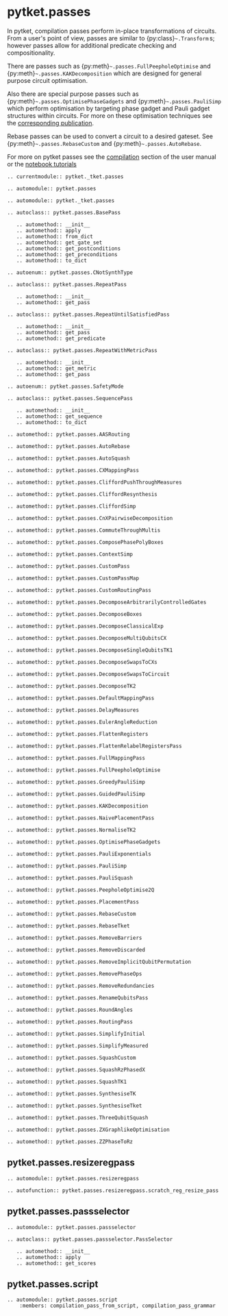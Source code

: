 # pytket.passes

In pytket, compilation passes perform in-place transformations of circuits. From a user's point of view, passes are similar to {py:class}`~.Transform` s; however passes allow for additional predicate checking and compositionality.

There are passes such as {py:meth}`~.passes.FullPeepholeOptimise` and {py:meth}`~.passes.KAKDecomposition` which are designed for general purpose circuit optimisation.

Also there are special purpose passes such as {py:meth}`~.passes.OptimisePhaseGadgets` and {py:meth}`~.passes.PauliSimp` which perform optimisation by targeting phase gadget and Pauli gadget structures within circuits. For more on these optimisation techniques see the [corresponding publication](https://arxiv.org/abs/1906.01734).

Rebase passes can be used to convert a circuit to a desired gateset. See {py:meth}`~.passes.RebaseCustom` and {py:meth}`~.passes.AutoRebase`.

For more on pytket passes see the [compilation](https://docs.quantinuum.com/tket/user-guide/manual/manual_compiler.html) section of the user manual or the [notebook tutorials](https://docs.quantinuum.com/tket/examples)

```{eval-rst}
.. currentmodule:: pytket._tket.passes
```

```{eval-rst}
.. automodule:: pytket.passes
```

```{eval-rst}
.. automodule:: pytket._tket.passes
```

```{eval-rst}
.. autoclass:: pytket.passes.BasePass

   .. automethod:: __init__
   .. automethod:: apply
   .. automethod:: from_dict
   .. automethod:: get_gate_set
   .. automethod:: get_postconditions
   .. automethod:: get_preconditions
   .. automethod:: to_dict
```

```{eval-rst}
.. autoenum:: pytket.passes.CNotSynthType
```

```{eval-rst}
.. autoclass:: pytket.passes.RepeatPass

   .. automethod:: __init__
   .. automethod:: get_pass
```

```{eval-rst}
.. autoclass:: pytket.passes.RepeatUntilSatisfiedPass

   .. automethod:: __init__
   .. automethod:: get_pass
   .. automethod:: get_predicate
```

```{eval-rst}
.. autoclass:: pytket.passes.RepeatWithMetricPass

   .. automethod:: __init__
   .. automethod:: get_metric
   .. automethod:: get_pass
```

```{eval-rst}
.. autoenum:: pytket.passes.SafetyMode
```

```{eval-rst}
.. autoclass:: pytket.passes.SequencePass

   .. automethod:: __init__
   .. automethod:: get_sequence
   .. automethod:: to_dict
```

```{eval-rst}
.. automethod:: pytket.passes.AASRouting
```

```{eval-rst}
.. automethod:: pytket.passes.AutoRebase
```

```{eval-rst}
.. automethod:: pytket.passes.AutoSquash
```

```{eval-rst}
.. automethod:: pytket.passes.CXMappingPass
```

```{eval-rst}
.. automethod:: pytket.passes.CliffordPushThroughMeasures
```

```{eval-rst}
.. automethod:: pytket.passes.CliffordResynthesis
```

```{eval-rst}
.. automethod:: pytket.passes.CliffordSimp
```

```{eval-rst}
.. automethod:: pytket.passes.CnXPairwiseDecomposition
```

```{eval-rst}
.. automethod:: pytket.passes.CommuteThroughMultis
```

```{eval-rst}
.. automethod:: pytket.passes.ComposePhasePolyBoxes
```

```{eval-rst}
.. automethod:: pytket.passes.ContextSimp
```

```{eval-rst}
.. automethod:: pytket.passes.CustomPass
```

```{eval-rst}
.. automethod:: pytket.passes.CustomPassMap
```

```{eval-rst}
.. automethod:: pytket.passes.CustomRoutingPass
```

```{eval-rst}
.. automethod:: pytket.passes.DecomposeArbitrarilyControlledGates
```

```{eval-rst}
.. automethod:: pytket.passes.DecomposeBoxes
```

```{eval-rst}
.. automethod:: pytket.passes.DecomposeClassicalExp
```

```{eval-rst}
.. automethod:: pytket.passes.DecomposeMultiQubitsCX
```

```{eval-rst}
.. automethod:: pytket.passes.DecomposeSingleQubitsTK1
```

```{eval-rst}
.. automethod:: pytket.passes.DecomposeSwapsToCXs
```

```{eval-rst}
.. automethod:: pytket.passes.DecomposeSwapsToCircuit
```

```{eval-rst}
.. automethod:: pytket.passes.DecomposeTK2
```

```{eval-rst}
.. automethod:: pytket.passes.DefaultMappingPass
```

```{eval-rst}
.. automethod:: pytket.passes.DelayMeasures
```

```{eval-rst}
.. automethod:: pytket.passes.EulerAngleReduction
```

```{eval-rst}
.. automethod:: pytket.passes.FlattenRegisters
```

```{eval-rst}
.. automethod:: pytket.passes.FlattenRelabelRegistersPass
```

```{eval-rst}
.. automethod:: pytket.passes.FullMappingPass
```

```{eval-rst}
.. automethod:: pytket.passes.FullPeepholeOptimise
```

```{eval-rst}
.. automethod:: pytket.passes.GreedyPauliSimp
```

```{eval-rst}
.. automethod:: pytket.passes.GuidedPauliSimp
```

```{eval-rst}
.. automethod:: pytket.passes.KAKDecomposition
```

```{eval-rst}
.. automethod:: pytket.passes.NaivePlacementPass
```

```{eval-rst}
.. automethod:: pytket.passes.NormaliseTK2
```

```{eval-rst}
.. automethod:: pytket.passes.OptimisePhaseGadgets
```

```{eval-rst}
.. automethod:: pytket.passes.PauliExponentials
```

```{eval-rst}
.. automethod:: pytket.passes.PauliSimp
```

```{eval-rst}
.. automethod:: pytket.passes.PauliSquash
```

```{eval-rst}
.. automethod:: pytket.passes.PeepholeOptimise2Q
```

```{eval-rst}
.. automethod:: pytket.passes.PlacementPass
```

```{eval-rst}
.. automethod:: pytket.passes.RebaseCustom
```

```{eval-rst}
.. automethod:: pytket.passes.RebaseTket
```

```{eval-rst}
.. automethod:: pytket.passes.RemoveBarriers
```

```{eval-rst}
.. automethod:: pytket.passes.RemoveDiscarded
```

```{eval-rst}
.. automethod:: pytket.passes.RemoveImplicitQubitPermutation
```

```{eval-rst}
.. automethod:: pytket.passes.RemovePhaseOps
```

```{eval-rst}
.. automethod:: pytket.passes.RemoveRedundancies
```

```{eval-rst}
.. automethod:: pytket.passes.RenameQubitsPass
```

```{eval-rst}
.. automethod:: pytket.passes.RoundAngles
```

```{eval-rst}
.. automethod:: pytket.passes.RoutingPass
```

```{eval-rst}
.. automethod:: pytket.passes.SimplifyInitial
```

```{eval-rst}
.. automethod:: pytket.passes.SimplifyMeasured
```

```{eval-rst}
.. automethod:: pytket.passes.SquashCustom
```

```{eval-rst}
.. automethod:: pytket.passes.SquashRzPhasedX
```

```{eval-rst}
.. automethod:: pytket.passes.SquashTK1
```

```{eval-rst}
.. automethod:: pytket.passes.SynthesiseTK
```

```{eval-rst}
.. automethod:: pytket.passes.SynthesiseTket
```

```{eval-rst}
.. automethod:: pytket.passes.ThreeQubitSquash
```

```{eval-rst}
.. automethod:: pytket.passes.ZXGraphlikeOptimisation
```

```{eval-rst}
.. automethod:: pytket.passes.ZZPhaseToRz
```

## pytket.passes.resizeregpass

```{eval-rst}
.. automodule:: pytket.passes.resizeregpass
```

```{eval-rst}
.. autofunction:: pytket.passes.resizeregpass.scratch_reg_resize_pass
```

## pytket.passes.passselector

```{eval-rst}
.. automodule:: pytket.passes.passselector
```

```{eval-rst}
.. autoclass:: pytket.passes.passselector.PassSelector

   .. automethod:: __init__
   .. automethod:: apply
   .. automethod:: get_scores
```

## pytket.passes.script

```{eval-rst}
.. automodule:: pytket.passes.script
    :members: compilation_pass_from_script, compilation_pass_grammar
```
